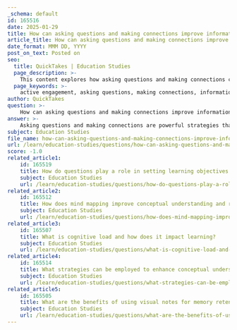 ```yaml
---
_schema: default
id: 165516
date: 2025-01-29
title: How can asking questions and making connections improve information processing?
article_title: How can asking questions and making connections improve information processing?
date_format: MMM DD, YYYY
post_on_text: Posted on
seo:
  title: QuickTakes | Education Studies
  page_description: >-
    This content explores how asking questions and making connections can enhance information processing and improve learning outcomes through engagement and critical thinking.
  page_keywords: >-
    active engagement, asking questions, making connections, information processing, cognitive load, critical thinking, learning outcomes, memory retention, iterative learning, clarification
author: QuickTakes
question: >-
    How can asking questions and making connections improve information processing?
answer: >-
    Asking questions and making connections are powerful strategies that significantly enhance information processing. Here’s how they contribute to improved learning outcomes:\n\n1. **Active Engagement**: When learners ask questions, they actively engage with the material rather than passively absorbing information. This active engagement stimulates cognitive processes, leading to deeper understanding and better retention. For instance, during a lecture, a student who formulates questions about the content is more likely to process the information effectively compared to someone who simply listens without interaction.\n\n2. **Clarification and Depth**: Questions help clarify concepts that may be confusing or ambiguous. By seeking answers, learners can fill gaps in their understanding, which is crucial for effective information processing. This process encourages them to think critically about the material, fostering a more profound comprehension of the subject matter.\n\n3. **Making Connections**: When learners make connections between new information and prior knowledge, they create a network of understanding that enhances memory retention. This is particularly important in subjects like mathematics, where linking new concepts to previously learned material can facilitate a more integrated understanding. For example, relating a new mathematical theorem to a previously studied one can help solidify the learner's grasp of both concepts.\n\n4. **Reduction of Cognitive Load**: By asking questions and making connections, learners can reduce cognitive load. Instead of trying to memorize isolated facts, they can organize information into meaningful structures, such as mind maps or flowcharts. This visual representation of knowledge not only aids in retention but also allows for easier retrieval of information when needed.\n\n5. **Iterative Learning**: The process of questioning and connecting is iterative. As learners revisit material and ask new questions, they refine their understanding and adapt their knowledge framework. This iterative revision is essential for mastering complex subjects, as it encourages continuous engagement with the material.\n\n6. **Promoting Critical Thinking**: Formulating questions encourages critical thinking, as learners must analyze the information and consider its implications. This analytical approach not only enhances comprehension but also prepares learners to apply their knowledge in real-world situations.\n\nIn summary, asking questions and making connections are integral to effective information processing. They promote active engagement, clarify understanding, reduce cognitive load, and foster critical thinking, all of which contribute to a more robust learning experience.
subject: Education Studies
file_name: how-can-asking-questions-and-making-connections-improve-information-processing.md
url: /learn/education-studies/questions/how-can-asking-questions-and-making-connections-improve-information-processing
score: -1.0
related_article1:
    id: 165519
    title: How do questions play a role in setting learning objectives and stimulating critical thinking?
    subject: Education Studies
    url: /learn/education-studies/questions/how-do-questions-play-a-role-in-setting-learning-objectives-and-stimulating-critical-thinking
related_article2:
    id: 165512
    title: How does mind mapping improve conceptual understanding and recall?
    subject: Education Studies
    url: /learn/education-studies/questions/how-does-mind-mapping-improve-conceptual-understanding-and-recall
related_article3:
    id: 165507
    title: What is cognitive load and how does it impact learning?
    subject: Education Studies
    url: /learn/education-studies/questions/what-is-cognitive-load-and-how-does-it-impact-learning
related_article4:
    id: 165514
    title: What strategies can be employed to enhance conceptual understanding in math?
    subject: Education Studies
    url: /learn/education-studies/questions/what-strategies-can-be-employed-to-enhance-conceptual-understanding-in-math
related_article5:
    id: 165505
    title: What are the benefits of using visual notes for memory retention and information processing?
    subject: Education Studies
    url: /learn/education-studies/questions/what-are-the-benefits-of-using-visual-notes-for-memory-retention-and-information-processing
---
```


&nbsp;